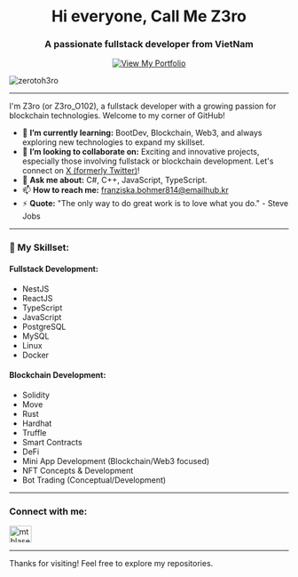 <h1 align="center">Hi everyone, Call Me Z3ro</h1>
<h3 align="center">A passionate fullstack developer from VietNam</h3>

<p align="center">
  <a href="YOUR_PORTFOLIO_WEBSITE_URL_HERE" target="_blank">
    <img src="https://img.shields.io/badge/View%20My%20Pixel%20Portfolio-Z3ro__OS-1a1a2e?style=for-the-badge&logo=ko-fi&logoColor=white&labelColor=ffcb2b" alt="View My Portfolio"/>
  </a>
</p>

<p align="left"> <img src="https://komarev.com/ghpvc/?username=zerotoh3ro&label=Profile%20views&color=0e75b6&style=flat" alt="zerotoh3ro" /> </p>

---

I'm Z3ro (or Z3ro_O102), a fullstack developer with a growing passion for blockchain technologies. Welcome to my corner of GitHub!

- 🌱 **I’m currently learning:** BootDev, Blockchain, Web3, and always exploring new technologies to expand my skillset.
- 👯 **I’m looking to collaborate on:** Exciting and innovative projects, especially those involving fullstack or blockchain development. Let's connect on [X (formerly Twitter)](https://x.com/Z3ro_0102)!
- 💬 **Ask me about:** C#, C++, JavaScript, TypeScript.
- 📫 **How to reach me:** franziska.bohmer814@emailhub.kr
- ⚡ **Quote:** "The only way to do great work is to love what you do." - Steve Jobs

---

<h3 align="left">🚀 My Skillset:</h3>

#### Fullstack Development:
- NestJS
- ReactJS
- TypeScript
- JavaScript
- PostgreSQL
- MySQL
- Linux
- Docker

#### Blockchain Development:
- Solidity
- Move
- Rust
- Hardhat
- Truffle
- Smart Contracts
- DeFi
- Mini App Development (Blockchain/Web3 focused)
- NFT Concepts & Development
- Bot Trading (Conceptual/Development)

---

<h3 align="left">Connect with me:</h3>
<p align="left">
  <a href="https://twitter.com/mtblaser" target="_blank"><img align="center" src="https://raw.githubusercontent.com/rahuldkjain/github-profile-readme-generator/master/src/images/icons/Social/twitter.svg" alt="mtblaser" height="30" width="40" /></a>
  </p>

---

Thanks for visiting! Feel free to explore my repositories.
